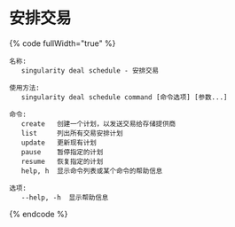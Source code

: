# 安排交易

{% code fullWidth="true" %}
```
名称:
   singularity deal schedule - 安排交易

使用方法:
   singularity deal schedule command [命令选项] [参数...]

命令:
   create   创建一个计划，以发送交易给存储提供商
   list     列出所有交易安排计划
   update   更新现有计划
   pause    暂停指定的计划
   resume   恢复指定的计划
   help, h  显示命令列表或某个命令的帮助信息

选项:
   --help, -h  显示帮助信息
```
{% endcode %}
